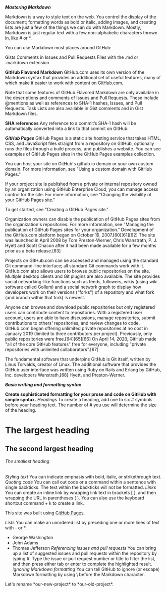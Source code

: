***Mastering Markdown***

Markdown is a way to style text on the web. You control the display of the document; formatting words as bold or italic, adding images, and creating lists are just a few of the things we can do with Markdown. Mostly, Markdown is just regular text with a few non-alphabetic characters thrown in, like # or *.

You can use Markdown most places around GitHub:

Gists
Comments in Issues and Pull Requests
Files with the .md or .markdown extension

**GitHub Flavored Markdown**
GitHub.com uses its own version of the Markdown syntax that provides an additional set of useful features, many of which make it easier to work with content on GitHub.com.

Note that some features of GitHub Flavored Markdown are only available in the descriptions and comments of Issues and Pull Requests. These include @mentions as well as references to SHA-1 hashes, Issues, and Pull Requests. Task Lists are also available in Gist comments and in Gist Markdown files.

**SHA references**
Any reference to a commit’s SHA-1 hash will be automatically converted into a link to that commit on GitHub.

***GitHub Pages***
GitHub Pages is a static site hosting service that takes HTML, CSS, and JavaScript files straight from a repository on GitHub, optionally runs the files through a build process, and publishes a website. You can see examples of GitHub Pages sites in the GitHub Pages examples collection.

You can host your site on GitHub's github.io domain or your own custom domain. For more information, see "Using a custom domain with GitHub Pages."

If your project site is published from a private or internal repository owned by an organization using GitHub Enterprise Cloud, you can manage access control for the site. For more information, see "Changing the visibility of your GitHub Pages site."

To get started, see "Creating a GitHub Pages site."

Organization owners can disable the publication of GitHub Pages sites from the organization's repositories. For more information, see "Managing the publication of GitHub Pages sites for your organization."
Development of the GitHub.com platform began on October 19, 2007.[60][61][62] The site was launched in April 2008 by Tom Preston-Werner, Chris Wanstrath, P. J. Hyett and Scott Chacon after it had been made available for a few months prior as a beta release.[63]

Projects on GitHub.com can be accessed and managed using the standard Git command-line interface; all standard Git commands work with it. GitHub.com also allows users to browse public repositories on the site. Multiple desktop clients and Git plugins are also available. The site provides social networking-like functions such as feeds, followers, wikis (using wiki software called Gollum) and a social network graph to display how developers work on their versions ("forks") of a repository and what fork (and branch within that fork) is newest.

Anyone can browse and download public repositories but only registered users can contribute content to repositories. With a registered user account, users are able to have discussions, manage repositories, submit contributions to others' repositories, and review changes to code. GitHub.com began offering unlimited private repositories at no cost in January 2019 (limited to three contributors per project). Previously, only public repositories were free.[64][65][66] On April 14, 2020, GitHub made "all of the core GitHub features" free for everyone, including "private repositories with unlimited collaborators".[67]

The fundamental software that underpins GitHub is Git itself, written by Linus Torvalds, creator of Linux. The additional software that provides the GitHub user interface was written using Ruby on Rails and Erlang by GitHub, Inc. developers Wanstrath,[68] Hyett, and Preston-Werner.

***Basic writing and formatting syntax***

**Create sophisticated formatting for your prose and code on GitHub with simple syntax.**
*Headings*
To create a heading, add one to six # symbols before your heading text. The number of # you use will determine the size of the heading.

# The largest heading
## The second largest heading
###### The smallest heading
*Styling text*
You can indicate emphasis with bold, italic, or strikethrough text.
*Quoting code*
You can call out code or a command within a sentence with single backticks. The text within the backticks will not be formatted.
*Links*
You can create an inline link by wrapping link text in brackets [ ], and then wrapping the URL in parentheses ( ). You can also use the keyboard shortcut command + k to create a link.

This site was built using [GitHub Pages](https://pages.github.com/).


*Lists*
You can make an unordered list by preceding one or more lines of text with - or *.

- George Washington
- John Adams
- Thomas Jefferson
*Referencing issues and pull requests*
You can bring up a list of suggested issues and pull requests within the repository by typing #. Type the issue or pull request number or title to filter the list, and then press either tab or enter to complete the highlighted result.
*Ignoring Markdown formatting*
You can tell GitHub to ignore (or escape) Markdown formatting by using \ before the Markdown character.

Let's rename \*our-new-project\* to \*our-old-project\*.

